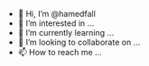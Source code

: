 - 👋 Hi, I’m @hamedfall
- 👀 I’m interested in ...
- 🌱 I’m currently learning ...
- 💞️ I’m looking to collaborate on ...
- 📫 How to reach me ...

<!---
hamedfall/hamedfall is a ✨ special ✨ repository because its `README.md` (this file) appears on your GitHub profile.
You can click the Preview link to take a look at your changes.
--->
